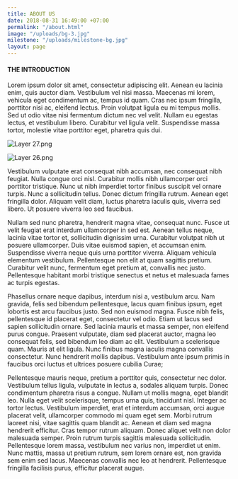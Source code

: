 ```yaml
---
title: ABOUT US
date: 2018-08-31 16:49:00 +07:00
permalink: "/about.html"
image: "/uploads/bg-3.jpg"
milestone: "/uploads/milestone-bg.jpg"
layout: page
---
```


#### THE INTRODUCTION

Lorem ipsum dolor sit amet, consectetur adipiscing elit. Aenean eu lacinia enim, quis auctor diam. Vestibulum vel nisi massa. Maecenas mi lorem, vehicula eget condimentum ac, tempus id quam. Cras nec ipsum fringilla, porttitor nisi ac, eleifend lectus. Proin volutpat ligula eu mi tempus mollis. Sed ut odio vitae nisi fermentum dictum nec vel velit. Nullam eu egestas lectus, et vestibulum libero. Curabitur vel ligula velit. Suspendisse massa tortor, molestie vitae porttitor eget, pharetra quis dui.

![Layer 27.png](/uploads/Layer%2027.png)

![Layer 26.png](/uploads/Layer%2026.png)

Vestibulum vulputate erat consequat nibh accumsan, nec consequat nibh feugiat. Nulla congue orci nisl. Curabitur mollis nibh ullamcorper orci porttitor tristique. Nunc ut nibh imperdiet tortor finibus suscipit vel ornare turpis. Nunc a sollicitudin tellus. Donec dictum fringilla rutrum. Aenean eget fringilla dolor. Aliquam velit diam, luctus pharetra iaculis quis, viverra sed libero. Ut posuere viverra leo sed faucibus.

Nullam sed nunc pharetra, hendrerit magna vitae, consequat nunc. Fusce ut velit feugiat erat interdum ullamcorper in sed est. Aenean tellus neque, lacinia vitae tortor et, sollicitudin dignissim urna. Curabitur volutpat nibh ut posuere ullamcorper. Duis vitae euismod sapien, et accumsan enim. Suspendisse viverra neque quis urna porttitor viverra. Aliquam vehicula elementum vestibulum. Pellentesque non elit at quam sagittis pretium. Curabitur velit nunc, fermentum eget pretium at, convallis nec justo. Pellentesque habitant morbi tristique senectus et netus et malesuada fames ac turpis egestas.

Phasellus ornare neque dapibus, interdum nisi a, vestibulum arcu. Nam gravida, felis sed bibendum pellentesque, lacus quam finibus ipsum, eget lobortis est arcu faucibus justo. Sed non euismod magna. Fusce nibh felis, pellentesque id placerat eget, consectetur vel odio. Etiam ut lacus sed sapien sollicitudin ornare. Sed lacinia mauris et massa semper, non eleifend purus congue. Praesent vulputate, diam sed placerat auctor, magna leo consequat felis, sed bibendum leo diam ac elit. Vestibulum a scelerisque quam. Mauris at elit ligula. Nunc finibus magna iaculis magna convallis consectetur. Nunc hendrerit mollis dapibus. Vestibulum ante ipsum primis in faucibus orci luctus et ultrices posuere cubilia Curae;

Pellentesque mauris neque, pretium a porttitor quis, consectetur nec dolor. Vestibulum tellus ligula, vulputate in lectus a, sodales aliquam turpis. Donec condimentum pharetra risus a congue. Nullam ut mollis magna, eget blandit leo. Nulla eget velit scelerisque, tempus urna quis, tincidunt nisl. Integer ac tortor lectus. Vestibulum imperdiet, erat et interdum accumsan, orci augue placerat velit, ullamcorper commodo mi quam eget sem. Morbi rutrum laoreet nisi, vitae sagittis quam blandit ac. Aenean et diam sed magna hendrerit efficitur. Cras tempor rutrum aliquam. Donec aliquet velit non dolor malesuada semper. Proin rutrum turpis sagittis malesuada sollicitudin. Pellentesque lorem massa, vestibulum nec varius non, imperdiet ut enim. Nunc mattis, massa ut pretium rutrum, sem lorem ornare est, non gravida sem enim sed lacus. Maecenas convallis nec leo at hendrerit. Pellentesque fringilla facilisis purus, efficitur placerat augue.
